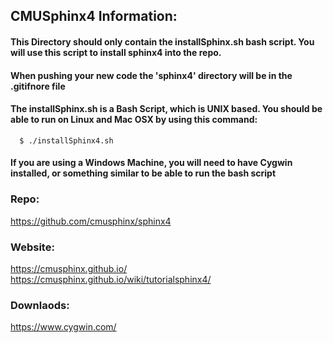 ## CMUSphinx4 Information:

#### This Directory should only contain the installSphinx.sh bash script. You will use this script to install sphinx4 into the repo. 
#### When pushing your new code the 'sphinx4' directory will be in the .gitifnore file

#### The installSphinx.sh is a Bash Script, which is UNIX based. You should be able to run on Linux and Mac OSX by using this command:  

```
  $ ./installSphinx4.sh
```

#### If you are using a Windows Machine, you will need to have Cygwin installed, or something similar to be able to run the bash script

### Repo:
  https://github.com/cmusphinx/sphinx4
### Website:
  https://cmusphinx.github.io/
  https://cmusphinx.github.io/wiki/tutorialsphinx4/
### Downlaods:
  https://www.cygwin.com/
